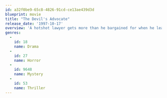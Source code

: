 ```yaml
---
id: a32f0be9-65c8-4826-91cd-ce13ae439d3d
blueprint: movie
title: "The Devil's Advocate"
release_date: '1997-10-17'
overview: 'A hotshot lawyer gets more than he bargained for when he learns his new boss is Lucifer himself.'
genres:
  -
    id: 18
    name: Drama
  -
    id: 27
    name: Horror
  -
    id: 9648
    name: Mystery
  -
    id: 53
    name: Thriller
---
```

